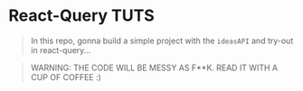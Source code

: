 # React-Query TUTS


> In this repo, gonna build a simple project with the `ideasAPI` and try-out in react-query...

> WARNING: THE CODE WILL BE MESSY AS F**K. READ IT WITH A CUP OF COFFEE :)